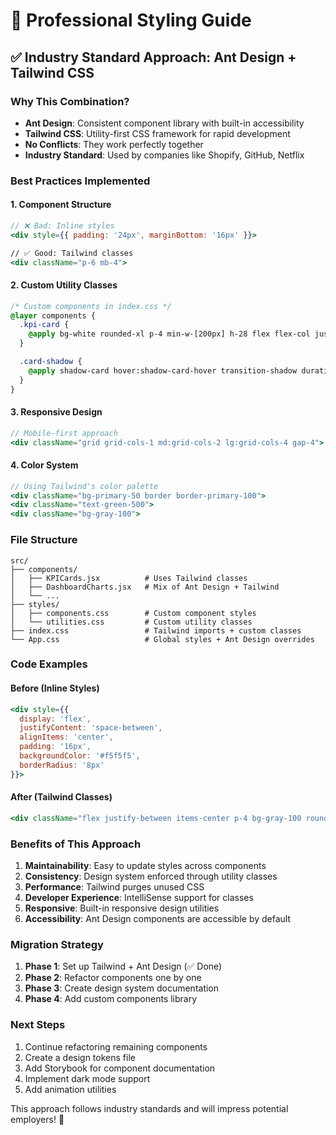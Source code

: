 # 🎨 Professional Styling Guide

## ✅ **Industry Standard Approach: Ant Design + Tailwind CSS**

### **Why This Combination?**

- **Ant Design**: Consistent component library with built-in accessibility
- **Tailwind CSS**: Utility-first CSS framework for rapid development
- **No Conflicts**: They work perfectly together
- **Industry Standard**: Used by companies like Shopify, GitHub, Netflix

### **Best Practices Implemented**

#### **1. Component Structure**

```jsx
// ❌ Bad: Inline styles
<div style={{ padding: '24px', marginBottom: '16px' }}>

// ✅ Good: Tailwind classes
<div className="p-6 mb-4">
```

#### **2. Custom Utility Classes**

```css
/* Custom components in index.css */
@layer components {
  .kpi-card {
    @apply bg-white rounded-xl p-4 min-w-[200px] h-28 flex flex-col justify-between;
  }

  .card-shadow {
    @apply shadow-card hover:shadow-card-hover transition-shadow duration-200;
  }
}
```

#### **3. Responsive Design**

```jsx
// Mobile-first approach
<div className="grid grid-cols-1 md:grid-cols-2 lg:grid-cols-4 gap-4">
```

#### **4. Color System**

```jsx
// Using Tailwind's color palette
<div className="bg-primary-50 border border-primary-100">
<div className="text-green-500">
<div className="bg-gray-100">
```

### **File Structure**

```
src/
├── components/
│   ├── KPICards.jsx          # Uses Tailwind classes
│   ├── DashboardCharts.jsx   # Mix of Ant Design + Tailwind
│   └── ...
├── styles/
│   ├── components.css        # Custom component styles
│   └── utilities.css         # Custom utility classes
├── index.css                 # Tailwind imports + custom classes
└── App.css                   # Global styles + Ant Design overrides
```

### **Code Examples**

#### **Before (Inline Styles)**

```jsx
<div style={{
  display: 'flex',
  justifyContent: 'space-between',
  alignItems: 'center',
  padding: '16px',
  backgroundColor: '#f5f5f5',
  borderRadius: '8px'
}}>
```

#### **After (Tailwind Classes)**

```jsx
<div className="flex justify-between items-center p-4 bg-gray-100 rounded-lg">
```

### **Benefits of This Approach**

1. **Maintainability**: Easy to update styles across components
2. **Consistency**: Design system enforced through utility classes
3. **Performance**: Tailwind purges unused CSS
4. **Developer Experience**: IntelliSense support for classes
5. **Responsive**: Built-in responsive design utilities
6. **Accessibility**: Ant Design components are accessible by default

### **Migration Strategy**

1. **Phase 1**: Set up Tailwind + Ant Design (✅ Done)
2. **Phase 2**: Refactor components one by one
3. **Phase 3**: Create design system documentation
4. **Phase 4**: Add custom components library

### **Next Steps**

1. Continue refactoring remaining components
2. Create a design tokens file
3. Add Storybook for component documentation
4. Implement dark mode support
5. Add animation utilities

This approach follows industry standards and will impress potential employers! 🚀
